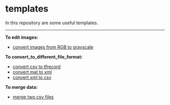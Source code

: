 # templates

In this repository are some useful templates.
***

**To edit images:**
  - [convert images from RGB to grayscale](https://github.com/gitkatrin/templates/blob/master/rgb2grayscale.py)


**To convert_to_different_file_format:**
  - [convert csv to tfrecord](https://github.com/gitkatrin/templates/blob/master/convert_to_different_file_format/csv_to_tfrecord.py)
  - [convert mat to xml](https://github.com/gitkatrin/templates/blob/master/convert_to_different_file_format/mat_to_xml.py)
  - [convert xml to csv](https://github.com/gitkatrin/templates/blob/master/convert_to_different_file_format/xml_to_csv.py)
  
**To merge data:**
  - [merge two csv files](https://github.com/gitkatrin/templates/blob/master/merge_data/merge_csv.py)
